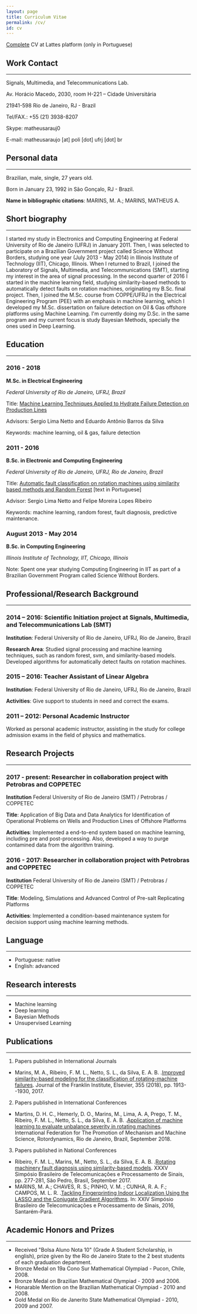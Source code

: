 ```yaml
---
layout: page
title: Curriculum Vitae
permalink: /cv/
id: cv
---
```


[Complete](http://lattes.cnpq.br/4476862527285936) CV at Lattes platform (only in Portuguese)

## Work Contact
---
Signals, Multimedia, and Telecommunications Lab.

Av. Horácio Macedo, 2030, room H-221 – Cidade Universitária

21941-598 Rio de Janeiro, RJ - Brazil

Tel/FAX.: +55 (21) 3938-8207

Skype: matheusarauj0

E-mail: matheusaraujo [at] poli [dot] ufrj [dot] br

## Personal data
---
Brazilian, male, single, 27 years old.

Born in January 23, 1992 in São Gonçalo, RJ - Brazil.

**Name in bibliographic citations**: MARINS, M. A.; MARINS, MATHEUS A.

## Short biography
---

I started my study in Electronics and Computing Engineering at Federal University of Rio de Janeiro (UFRJ) in January 2011. Then, I was selected to participate on a Brazilian Government project called Science Without Borders, studying one year (July 2013 - May 2014) in Illinois Institute of Technology (IIT), Chicago, Illinois. When I returned to Brazil, I joined the Laboratory of Signals, Multimedia, and Telecommunications (SMT), starting my interest in the area of signal processing. In the second quarter of 2016 I started in the machine learning field, studying similarity-based methods to automatically detect faults on rotation machines, originating my B.Sc. final project. Then, I joined the M.Sc. course from COPPE/UFRJ in the Electrical Engineering Program (PEE) with an emphasis in machine learning, which I developed my M.Sc. dissertation on failure detection on Oil & Gas offshore platforms using Machine Learning. I'm currently doing my D.Sc. in the same program and my current focus is study Bayesian Methods, specially the ones used in Deep Learning.

## Education
---

### 2016 - 2018

**M.Sc. in Electrical Engineering**

*Federal University of Rio de Janeiro, UFRJ, Brazil*

Title: [Machine Learning Techniques Applied to Hydrate Failure Detection on Production Lines](/assets/thesis.pdf)

Advisors: Sergio Lima Netto and Eduardo Antônio Barros da Silva

Keywords: machine learning, oil & gas, failure detection

### 2011 - 2016

**B.Sc. in Electronic and Computing Engineering**

*Federal University of Rio de Janeiro, UFRJ, Rio de Janeiro, Brazil*

Title: [Automatic fault classification on rotation machines using similarity based methods and Random Forest](/assets/bsc_finalproject.pdf) [text in Portuguese]

Advisor: Sergio Lima Netto and Felipe Moreira Lopes Ribeiro

Keywords: machine learning, random forest, fault diagnosis, predictive maintenance.

### August 2013 - May 2014

**B.Sc. in Computing Engineering**

*Illinois Institute of Technology, IIT, Chicago, Illinois*

Note: Spent one year studying Computing Engineering in IIT as part of a Brazilian Government Program called Science Without Borders.

## Professional/Research Background
---

### 2014 – 2016: Scientific Initiation project at Signals, Multimedia, and Telecommunications Lab (SMT)

**Institution**: Federal University of Rio de Janeiro, UFRJ, Rio de Janeiro, Brazil

**Research Area**: Studied signal processing and machine learning techniques, such as random forest, svm, and similarity-based models. Developed algorithms for automatically detect faults on rotation machines.

### 2015 – 2016: Teacher Assistant of Linear Algebra

**Institution**: Federal University of Rio de Janeiro, UFRJ, Rio de Janeiro, Brazil

**Activities**: Give support to students in need and correct the exams.

### 2011 – 2012: Personal Academic Instructor

Worked as personal academic instructor, assisting in the study for college admission exams in the field of physics and mathematics.

## Research Projects
---

### 2017 - present: Researcher in collaboration project with Petrobras and COPPETEC

**Institution** Federal University of Rio de Janeiro (SMT) / Petrobras / COPPETEC

**Title**: Application of Big Data and Data Analytics for Identification of Operational Problems on Wells and Production Lines of Offshore Platforms

**Activities**: Implemented a end-to-end system based on machine learning, including pre and post-processing. Also, developed a way to purge contamined data from the algorithm training.

### 2016 - 2017: Researcher in collaboration project with Petrobras and COPPETEC

**Institution** Federal University of Rio de Janeiro (SMT) / Petrobras / COPPETEC

**Title**: Modeling, Simulations and Advanced Control of Pre-salt Replicating Platforms

**Activities**: Implemented a condition-based maintenance system for decision support using machine learning methods.

## Language
---
* Portuguese: native
* English: advanced

## Research interests
---
*	Machine learning
*	Deep learning
* Bayesian Methods
* Unsupervised Learning

## Publications
---

1. Papers published in International Journals
  * Marins, M. A., Ribeiro, F. M. L., Netto, S. L., da Silva, E. A.  B. .[Improved similarity-based modeling for the classification of rotating-machine failures](https://www.researchgate.net/publication/318767684_Improved_Similarity-Based_Modeling_for_the_Classification_of_Rotating-Machine_Failures). Journal of the Franklin Institute, Elsevier,  355 (2018), pp. 1913--1930, 2017.
2. Papers published in International Conferences
  * Martins, D. H. C., Hemerly, D. O., Marins, M., Lima, A. A, Prego, T. M., Ribeiro, F. M. L., Netto, S. L., da Silva, E. A. B. .[Application of machine learning to evaluate unbalance severity in rotating machines](https://www.researchgate.net/publication/327108271_Application_of_Machine_Learning_to_Evaluate_Unbalance_Severity_in_Rotating_Machines_Vol_2). International Federation for The Promotion of Mechanism and Machine Science, Rotordynamics, Rio de Janeiro, Brazil, September 2018. 
3. Papers published in National Conferences
  * Ribeiro, F. M. L., Marins, M., Netto, S. L., da Silva, E. A. B. .[Rotating machinery fault diagnosis using similarity-based models](https://www.researchgate.net/publication/321966481_Rotating_machinery_fault_diagnosis_using_similarity-based_models). XXXV Simpósio Brasileiro de Telecomunicações e Processamento de Sinais, pp. 277-281, São Pedro, Brasil, September 2017.
  * MARINS, M. A.; CHAVES, R. S.; PINHO, V. M. ; CUNHA, R. A. F.; CAMPOS, M. L. R. .[Tackling Fingerprinting Indoor Localization Using the LASSO and the Conjugate Gradient Algorithms](http://www.sbrt.org.br/sbrt2016/anais/ST13/1570278798.pdf). In: XXIV Simpósio Brasileiro de Telecomunicações e Processamento de Sinais, 2016, Santarém-Pará.

## Academic Honors and Prizes
---

* Received "Bolsa Aluno Nota 10" (Grade A Student Scholarship, in english), prize given by the Rio de Janeiro State to the 2 best students of each graduation department.
* Bronze Medal on 19a Cono Sur Mathematical Olympiad - Pucon, Chile, 2008.
* Bronze Medal on Brazilian Mathematical Olympiad - 2009 and 2006.
* Honarable Mention on the Brazilian Mathematical Olympiad - 2010 and 2008.
* Gold Medal on Rio de Janerito State Mathematical Olympiad - 2010, 2009 and 2007.